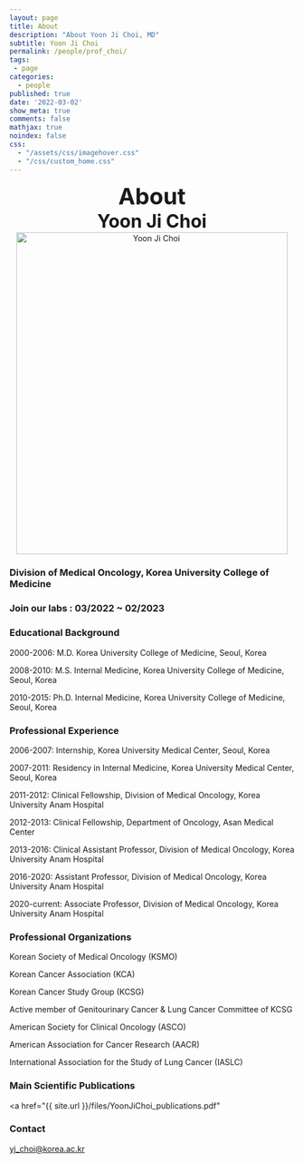 ```yaml
---
layout: page
title: About
description: "About Yoon Ji Choi, MD"
subtitle: Yoon Ji Choi
permalink: /people/prof_choi/
tags:
 - page
categories:
  - people
published: true
date: '2022-03-02'
show_meta: true
comments: false
mathjax: true
noindex: false
css:
  - "/assets/css/imagehover.css"
  - "/css/custom_home.css"
---
```


<style>
.center{
  text-align: center;
}
</style>

<link
    rel="stylesheet"
    href="https://cdnjs.cloudflare.com/ajax/libs/font-awesome/5.8.2/css/all.min.css"
  />

<div class="center"><div style="font-weight: bold; font-size: 40px;">
About
</div></div>
<div class="center"><div style="font-weight: bold; font-size: 32px;">
Yoon Ji Choi
</div></div>

<div class="center">
    <img src="{{ site.url }}/assets/img/people/prof_choi.png" width="480px" height="568px" alt="Yoon Ji Choi"/>
</div>

### **Division of Medical Oncology, Korea University College of Medicine**

### **Join our labs : 03/2022 ~ 02/2023**

### **Educational Background** 
2000-2006: M.D. Korea University College of Medicine, Seoul, Korea <br />

2008-2010: M.S. Internal Medicine, Korea University College of Medicine, Seoul, Korea <br />

2010-2015: Ph.D. Internal Medicine, Korea University College of Medicine, Seoul, Korea <br />



### **Professional Experience**
2006-2007: Internship, Korea University Medical Center, Seoul, Korea <br />

2007-2011: Residency in Internal Medicine, Korea University Medical Center, Seoul, Korea <br />

2011-2012: Clinical Fellowship, Division of Medical Oncology, Korea University Anam Hospital <br />

2012-2013: Clinical Fellowship, Department of Oncology, Asan Medical Center <br />

2013-2016: Clinical Assistant Professor, Division of Medical Oncology, Korea University Anam Hospital <br />

2016-2020: Assistant Professor, Division of Medical Oncology, Korea University Anam Hospital <br />

2020-current: Associate Professor, Division of Medical Oncology, Korea University Anam Hospital <br />


### **Professional Organizations**
Korean Society of Medical Oncology (KSMO) <br />

Korean Cancer Association (KCA) <br />

Korean Cancer Study Group (KCSG) <br />

Active member of Genitourinary Cancer & Lung Cancer Committee of KCSG <br />

American Society for Clinical Oncology (ASCO) <br />

American Association for Cancer Research (AACR) <br />

International Association for the Study of Lung Cancer (IASLC) <br />


### **Main Scientific Publications**
<i class="fa-solid fa-arrow-up-left-from-circle"></i></a> <a href="{{ site.url }}/files/YoonJiChoi_publications.pdf"



### **Contact**
<i class="fa fa-paper-plane"></i> yj_choi@korea.ac.kr
